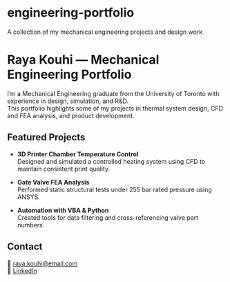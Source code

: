 # engineering-portfolio
A collection of my mechanical engineering projects and design work
# Raya Kouhi — Mechanical Engineering Portfolio

I’m a Mechanical Engineering graduate from the University of Toronto with experience in design, simulation, and R&D.  
This portfolio highlights some of my projects in thermal system design, CFD and FEA analysis, and product development.

## Featured Projects
- **3D Printer Chamber Temperature Control**  
  Designed and simulated a controlled heating system using CFD to maintain consistent print quality.

- **Gate Valve FEA Analysis**  
  Performed static structural tests under 255 bar rated pressure using ANSYS.

- **Automation with VBA & Python**  
  Created tools for data filtering and cross-referencing valve part numbers.

## Contact
📧 raya.kouhi@email.com  
🔗 [LinkedIn](https://www.linkedin.com/in/your-link)

